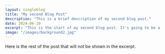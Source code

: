 ```yaml
---
layout: singleblog
title: "My second Blog Post"
description: "This is a brief description of my second blog post."
date: 2024-06-10
excerpt: "This is the start of my second blog post. It's going to be a great one!"
image: "/images/background2.jpg"
---
```


Here is the rest of the post that will not be shown in the excerpt.
